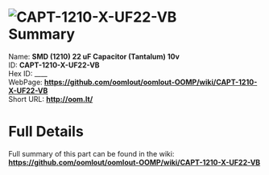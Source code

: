 
![CAPT-1210-X-UF22-VB](https://github.com/oomlout/oomlout-OOMP/blob/master/parts/CAPT-1210-X-UF22-VB/CAPT-1210-X-UF22-VB_420.jpg)   
Summary
=================
  
Name: __SMD (1210) 22 uF Capacitor (Tantalum) 10v__    
ID: __CAPT-1210-X-UF22-VB__   
Hex ID: ____   
WebPage: __https://github.com/oomlout/oomlout-OOMP/wiki/CAPT-1210-X-UF22-VB__   
Short URL: __http://oom.lt/__   

Full Details
==========================
Full summary of this part can be found in the wiki:   
__https://github.com/oomlout/oomlout-OOMP/wiki/CAPT-1210-X-UF22-VB__    

